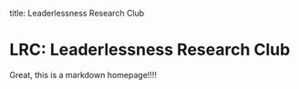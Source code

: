 title: Leaderlessness Research Club

# LRC: Leaderlessness Research Club

Great, this is a markdown homepage!!!!
